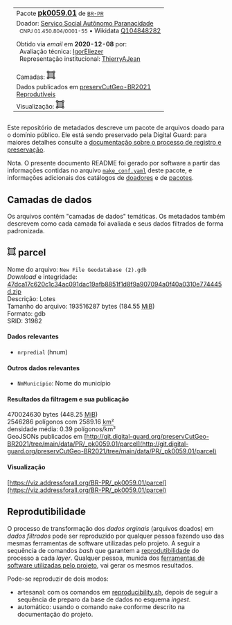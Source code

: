 <aside>
<table align="right" style="padding: 1em">
<tr><td>Pacote <a target="_git" title="link canônico para o git deste pacote" href="http://git.digital-guard.org/preserv-BR/blob/main/data/PR/_pk0059.01"><big><b>pk0059.01</b></big></a> de <small><a target="_osmcodes" title="Jurisdição" href="https://osm.codes/BR-PR">BR-PR</a></small>
</td></tr>
<tr><td>
Doador: <a rel="external" target="_doador" href="http://www.paranacidade.org.br/">Serviço Social Autônomo Paranacidade</a>
<br/>&nbsp; <small>CNPJ 01.450.804/0001-55</small> • Wikidata <a rel="external" target="_doador" title="link descritor Wikidata do doador" href="https://www.wikidata.org/wiki/Q104848282">Q104848282</a></small><br/>

Obtido via <i>email</i> em <b>2020-12-08</b> por:
<br/>&nbsp; Avaliação técnica: <a rel="external" target="_gitPerson" title="usuário Git" href="https://github.com/IgorEliezer">IgorEliezer</a>
<br/>&nbsp; Representação institucional: <a rel="external" target="_gitPerson" title="usuário Git" href="https://github.com/ThierryAJean">ThierryAJean</a><br/>
</td></tr>
<tr><td>Camadas: <a title="parcel" href="#-parcel"><img src="https://raw.githubusercontent.com/digital-guard/preserv/main/docs/assets/layerIcon-parcel.png" alt="parcel" width="20"/></a> </td></tr>
<tr><td>Dados publicados em <a href="http://git.digital-guard.org/preservCutGeo-BR2021/tree/main/data/PR/_pk0059.01">preservCutGeo-BR2021</a><br/><a href="#reprodutibilidade">Reprodutíveis</a></td></tr>
<tr><td>Visualização: <a title="parcel" href="https://viz.addressforall.org/BR-PR/_pk0059.01/parcel"><img src="https://raw.githubusercontent.com/digital-guard/preserv/main/docs/assets/layerIcon-parcel.png" alt="parcel" width="20"/></a> </td></tr>
</table>
</aside>

<section>

Este repositório de metadados descreve um pacote de arquivos doado para o domínio público. Ele está sendo preservado pela Digital Guard: para maiores detalhes consulte a [documentação sobre o processo de registro e preservação](https://wiki.addressforall.org/doc/Documentação_Digital-guard).

Nota. O presente documento README foi gerado por software a partir das informações contidas no arquivo [`make_conf.yaml`](http://git.digital-guard.org/preserv-BR/blob/main/data/PR/_pk0059.01/make_conf.yaml) deste pacote, e informações adicionais dos catálogos de [doadores](https://git.digital-guard.org/preserv-BR/blob/main/data/donor.csv) e de [pacotes](https://git.digital-guard.org/preserv-BR/blob/main/data/donatedPack.csv).

# Camadas de dados

Os arquivos contêm "camadas de dados" temáticas. Os metadados também descrevem como cada camada foi avaliada e seus dados filtrados de forma padronizada.

## <img src="https://raw.githubusercontent.com/digital-guard/preserv/main/docs/assets/layerIcon-parcel.png" alt="parcel" width="20"/> parcel

Nome do arquivo: `New File Geodatabase (2).gdb`<br/>*Download* e integridade: [47dca17c620c1c34ac091dac19afb8851f1d8f9a907094a0f40a0310e774445d.zip](http://dl.digital-guard.org/47dca17c620c1c34ac091dac19afb8851f1d8f9a907094a0f40a0310e774445d.zip)<br/>Descrição: Lotes<br/>Tamanho do arquivo: 193516287 bytes (184.55 <abbr title="mebibyte">MiB</abbr>)<br/>Formato: gdb<br/>SRID: 31982

#### Dados relevantes
* `nrpredial` (hnum)

#### Outros dados relevantes
* `NmMunicipio`: Nome do município

#### Resultados da filtragem e sua publicação
470024630 bytes (448.25 <abbr title="mebibyte">MiB</abbr>)<br/>2546286 polígonos com 2589.16 <abbr title="quilômetros quadrados">km²</abbr><br/>densidade média: 0.39 polígonos/km²<br/>GeoJSONs publicados em [http://git.digital-guard.org/preservCutGeo-BR2021/tree/main/data/PR/_pk0059.01/parcel](http://git.digital-guard.org/preservCutGeo-BR2021/tree/main/data/PR/_pk0059.01/parcel)

#### Visualização
[https://viz.addressforall.org/BR-PR/_pk0059.01/parcel](https://viz.addressforall.org/BR-PR/_pk0059.01/parcel)

</section>
<section>

# Reprodutibilidade

O processo de transformação dos *dados orginais* (arquivos doados) em *dados filtrados* pode ser reproduzido por qualquer pessoa fazendo uso das mesmas ferramentas de software utilizadas pelo projeto. A seguir a sequência de comandos *bash* que garantem a [reprodutibilidade](https://en.wikipedia.org/wiki/Reproducibility) do processo a cada *layer*. Qualquer pessoa, munida dos [ferramentas de software utilizadas pelo projeto](https://git.AddressForAll.org/suporte/blob/master/docs/pt/infra.md#ambientes-e-ferramentas-de-uso-geral), vai gerar os mesmos resultados.

Pode-se reproduzir de dois modos:
* artesanal: com os comandos em [reproducibility.sh](http://git.digital-guard.org/preserv-BR/blob/main/data/PR/_pk0059.01/reproducibility.sh), depois de seguir a sequência de preparo da base de dados no esquema *ingest*.
* automático: usando o comando `make` conforme descrito na documentação do projeto.

</section>

